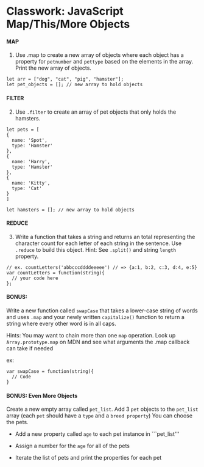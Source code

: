 # Classwork: JavaScript Map/This/More Objects

#### MAP

1. Use .map to create a new array of objects where each object has a property for ```petnumber``` and ```pettype``` based on the elements in the array. Print the new array of objects.
```
let arr = ["dog", "cat", "pig", "hamster"];
let pet_objects = []; // new array to hold objects
```
#### FILTER
2. Use ```.filter``` to create an array of pet objects that only holds the hamsters.

```
let pets = [
{
  name: 'Spot',
  type: 'Hamster'
},
{
  name: 'Harry',
  type: 'Hamster'
},
{
  name: 'Kitty',
  type: 'Cat'
}
]

let hamsters = []; // new array to hold objects
```

#### REDUCE

3. Write a function that takes a string and returns an total representing the character count for each letter of each string in the sentence. Use ```.reduce``` to build this object.  Hint: See ```.split()``` and string ```length``` property.
```
// ex. countLetters('abbcccddddeeeee') // => {a:1, b:2, c:3, d:4, e:5}
var countLetters = function(string){
  // your code here
};
```

#### BONUS: 
Write a new function called ```swapCase``` that takes a lower-case string of words and uses ```.map``` and your newly written ```capitalize()``` function to return a string where every other word is in all caps. 

Hints: You may want to chain more than one ```map``` operation. Look up ```Array.prototype.map``` on MDN and see what arguments the .map callback can take if needed 

ex: 
```swapCase('hey pal, lets javascript together sometime') // => "HEY pal, LETS javascript TOGETHER sometime"
var swapCase = function(string){
  // Code
}
```


#### BONUS: Even More Objects
Create a new empty array called ```pet_list```. Add 3 ```pet``` objects to the ```pet_list``` array (each ```pet``` should have a ```type``` and a ```breed property```) You can choose the pets.

* Add a new property called ```age``` to each pet instance in ```pet_list'''

* Assign a number for the ```age``` for all of the pets

* Iterate the list of pets and print the properties for each pet
